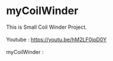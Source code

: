 # myCoilWinder

This is Small Coil Winder Project.
<BR>
<BR>
Youtube : https://youtu.be/hM2LF0jpD0Y
<BR>
<BR>
myCoilWinder : 
<BR>
<img src="http://www.solenoid.or.kr/data/coilwinder.png" border="0" alt="">

